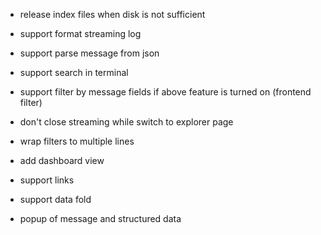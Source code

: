 - release index files when disk is not sufficient
- support format streaming log
- support parse message from json

- support search in terminal
- support filter by message fields if above feature is turned on (frontend filter)

- don't close streaming while switch to explorer page

- wrap filters to multiple lines
- add dashboard view

- support links
- support data fold
- popup of message and structured data